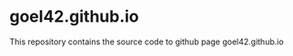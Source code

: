 goel42.github.io
======================
This repository contains the source code to github page goel42.github.io
